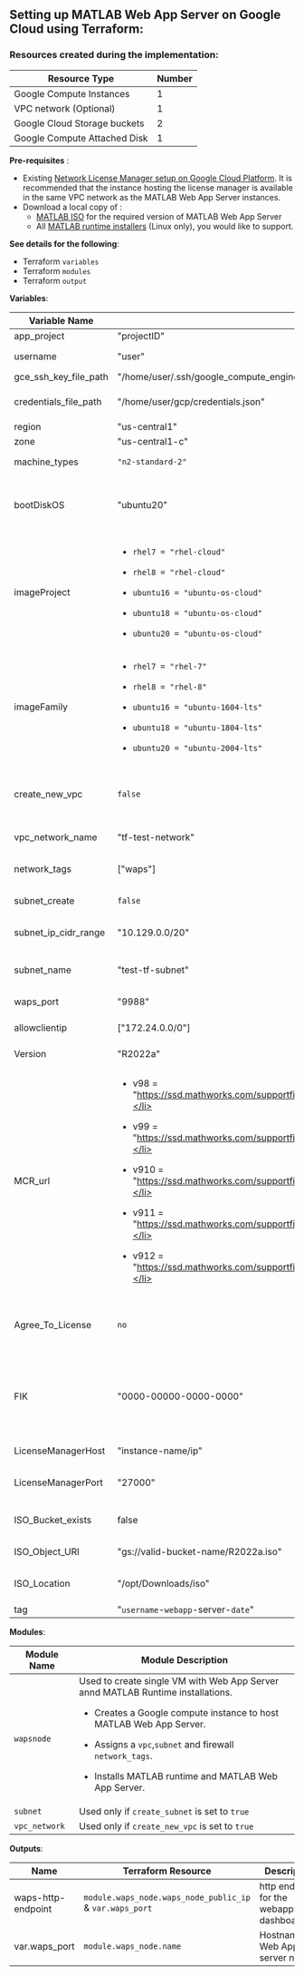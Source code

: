 ## Setting up MATLAB Web App Server on Google Cloud using Terraform:

### Resources created during the implementation:

| Resource Type | Number | 
|---------------|--------|
|Google Compute Instances | 1 |
|VPC network (Optional)| 1 |
|Google Cloud Storage buckets| 2 |
|Google Compute Attached Disk | 1 | 

**Pre-requisites** :
* Existing [Network License Manager  setup on Google Cloud Platform](https://github.com/mathworks-ref-arch/license-manager-for-matlab-on-gcp-using-terraform). It is recommended that the instance hosting the license manager is available in the same VPC network as the MATLAB Web App Server instances.
* Download a local copy of :
  * [MATLAB ISO](https://www.mathworks.com/downloads/) for the required version of MATLAB Web App Server
  * All [MATLAB runtime installers](https://www.mathworks.com/products/compiler/matlab-runtime.html) (Linux only), you would like to support.

**See details for the following**:
* Terraform `variables`
* Terraform `modules`
* Terraform `output`

**Variables**:

|Variable Name|Default Value| Type | Description |Required|
|-------------|-------------|------|-------------------------------------|------|
|app_project | "projectID" | `string`| [Google Cloud project ID](https://cloud.google.com/resource-manager/docs/creating-managing-projects) | `yes` |
|username| "user" | `string`| [User authorized to access the Cloud Platform with Google user credentials](https://cloud.google.com/sdk/gcloud/reference/auth/login)|`yes`|
|gce_ssh_key_file_path|"/home/user/.ssh/google_compute_engine.pub"|`string`|Path to public ssh keys for gcloud users. [Locating keys](https://cloud.google.com/compute/docs/instances/adding-removing-ssh-keys#locatesshkeys)|`yes`|
|credentials_file_path|"/home/user/gcp/credentials.json"|`string`|Provide path to the Google Cloud Service account credentials. See template `Software/credentials.json.template`|`yes`|
|region|"us-central1"|`string`|Enter cloud region for resource creation|`yes`|
|zone|"us-central1-c"|`string`|Enter cloud zone for resource creation|`yes`|
|machine_types| `"n2-standard-2"`|`string`|[Google compute machine types](https://cloud.google.com/compute/docs/machine-types#n2_machine_types). See Google cloud [pricing](https://cloud.google.com/compute/vm-instance-pricing) to select a machine_type.|`yes`|
|bootDiskOS|"ubuntu20"|`string`|Supported OS include: rhel7, rhel8, ubuntu16, ubuntu18, ubuntu20. `bootDiskOS` is by default mapped to existing public images on GCP with the help of two variables `imageProject` and `imageFamily` mentioned below.|`yes`|
|imageProject| <ul><li>`rhel7 = "rhel-cloud"`</li></ul> <ul><li>`rhel8 = "rhel-cloud"`</li></ul> <ul><li>`ubuntu16 = "ubuntu-os-cloud"`</li></ul><ul><li>`ubuntu18 = "ubuntu-os-cloud"`</li></ul><ul><li>`ubuntu20 = "ubuntu-os-cloud"`</li></ul>| `map`|Boot disk images available on GCP are referenced using Image Project and Family.This variable maps the input `bootDiskOS` to default public images using the global ProjectID for the image.|`yes`|
|imageFamily|<ul><li>`rhel7 = "rhel-7"`</li></ul> <ul><li>`rhel8 = "rhel-8"`</li></ul> <ul><li>`ubuntu16 = "ubuntu-1604-lts"`</li></ul> <ul><li>`ubuntu18 = "ubuntu-1804-lts"`</li></ul> <ul><li>`ubuntu20 = "ubuntu-2004-lts"`</li></ul> |`map`| Boot disk images available on GCP are referenced using Image Project and Family.This variable maps the input `bootDiskOS` to default public images using the global image family.|`yes`|
|create_new_vpc|`false`|`bool`|Set this to `true` if new vpc network needs to be created and `false` if an existing one will be used. If this variable is set to `false`, the value for the variable `vpc_network_name` needs to be set to an existing network name this project has access to. |`yes`|
|vpc_network_name|"tf-test-network"|`string`|Set the value to an existing VPC network name if `create_new_vpc` is set to `false`.|`yes`|
|network_tags|["waps"]|`list`|Provide network firewall tags for applying the rules on target server instance. These network_tags are passed as an input to the module `wapsnode`|`yes`|
|subnet_create|`false`|`bool`|"User Input stating whether a new subnet needs to be created or an existing subnet needs to be used"|`yes`|
|subnet_ip_cidr_range|"10.129.0.0/20"|`string`|Assign CIDR if creating new subnet. Make sure any other existing subnet within the considered VPC and network region does not have the same CIDR.|`yes`|
|subnet_name|"test-tf-subnet"|`string`|Set to existing subnet name if subnet_create set to `false`. Make sure the existing subnet exists within the existing VPC network stated in `vpc_network_name`|`yes`|
|waps_port|"9988"|`string`|"Web App Server port for backend service receiving client requests via dashboard."|`yes`|
|allowclientip|["172.24.0.0/0"]|`list(string)`|Add comma seperated IP Ranges that should be allowed through the firewall|`yes`|
|Version|"R2022a"|`string`|Version of MATLAB Web App Server hosting MATLAB webapps |`yes`|
|MCR_url| <ul><li>v98  = "https://ssd.mathworks.com/supportfiles/downloads/R2020a/Release/7/deployment_files/installer/complete/glnxa64/MATLAB_Runtime_R2020a_Update_7_glnxa64.zip"</li></ul><ul><li> v99  = "https://ssd.mathworks.com/supportfiles/downloads/R2020b/Release/7/deployment_files/installer/complete/glnxa64/MATLAB_Runtime_R2020b_Update_7_glnxa64.zip"</li></ul><ul><li>v910 = "https://ssd.mathworks.com/supportfiles/downloads/R2021a/Release/6/deployment_files/installer/complete/glnxa64/MATLAB_Runtime_R2021a_Update_6_glnxa64.zip"</li></ul><ul><li>v911 = "https://ssd.mathworks.com/supportfiles/downloads/R2021b/Release/3/deployment_files/installer/complete/glnxa64/MATLAB_Runtime_R2021b_Update_3_glnxa64.zip"</li></ul><ul><li>v912 = "https://ssd.mathworks.com/supportfiles/downloads/R2022a/Release/1/deployment_files/installer/complete/glnxa64/MATLAB_Runtime_R2022a_Update_1_glnxa64.zip"</li></ul>|`map`|Configure MATLAB runtime versions you would like to enable. Comment or remove versions that you don't intend to use. Note: The download urls for every version needs to be up to date with urls available at https://www.mathworks.com/products/compiler/matlab-runtime.html for every version and Linux.|`yes`|
|Agree_To_License|`no`|`string`| User should configure this variable to `yes`. By default it is set to `no`. By switching it to `yes` you are agreeing to MathWorks license agreement for using MATLAB Runtime and MATLAB Web App Server. The package will not work without `Agree_To_License`=`yes` setting. |
|FIK|"0000-00000-0000-0000"|`string`|File Installation Key available for the licensed product.The File Installation Key can be downloaded from the License Center on the MathWorks website (if you are using a trial license, go to https://www.mathworks.com/licensecenter/trials). If you are using your organization's license, contact your administrator.|`yes`|
|LicenseManagerHost|"instance-name/ip"|`string`|Hostname/IP for the GCP instance where network license manager has been set up|`yes`|
|LicenseManagerPort|"27000"|`string`|Default port for FlexLM service. This port will be open on the firewall to allow traffic requesting for license checkout.|`yes`|
|ISO_Bucket_exists|false|`bool`|If you want to skip uploading ISO and have an existing GCS bucket with ISO, switch the default value to true and provide the Object address to the below variable.|`no`|
|ISO_Object_URI|"gs://valid-bucket-name/R2022a.iso"|`string`|Provide a valid gsutil string for existing ISO object located in a  bucket you have permissions to read from.|`no`|
|ISO_Location|"/opt/Downloads/iso"|`string`|Folder path where MATLAB ISO is located. ISO file should be renamed as VERSION.iso e.g. R2019b.iso or R2020.iso"|`yes`|
|tag|"`username`-`webapp`-server-`date`"|`string`|A prefix to create cloud resources with unique names|`yes`|

**Modules**:

|Module Name|Module Description|
|-----------|------------------|
|`wapsnode`| Used to create single VM with Web App Server annd MATLAB Runtime installations.<ul><li>Creates a Google compute instance to host MATLAB Web App Server.</li></ul><ul><li>Assigns a `vpc`,`subnet` and firewall `network_tags`.</li></ul><ul><li>Installs MATLAB runtime and MATLAB Web App Server.</li></ul>|
|`subnet`| Used only if `create_subnet` is set to `true`|
|`vpc_network`|Used only if `create_new_vpc` is set to `true`|



**Outputs**:

|Name|Terraform Resource | Description|
|----|-------------------|------------|
|waps-http-endpoint|`module.waps_node.waps_node_public_ip` & `var.waps_port`|http endpoint for the webappserver dashboard|
|var.waps_port|`module.waps_node.name`|Hostname for Web App server node|


[//]: #  (Copyright 2022 The MathWorks, Inc.)
